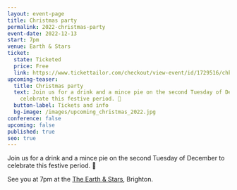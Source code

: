 ```yaml
---
layout: event-page
title: Christmas party
permalink: 2022-christmas-party
event-date: 2022-12-13
start: 7pm
venue: Earth & Stars
ticket:
  state: Ticketed
  price: Free
  link: https://www.tickettailor.com/checkout/view-event/id/1729516/chk/8421/?modal_widget=true&widget=true
upcoming-teaser:
  title: Christmas party
  text: Join us for a drink and a mince pie on the second Tuesday of December to
    celebrate this festive period. 🎄
  button-label: Tickets and info
  bg-image: /images/upcoming_christmas_2022.jpg
conference: false
upcoming: false
published: true
seo: true
---
```

Join us for a drink and a mince pie on the second Tuesday of December to celebrate this festive period. 🎄

S﻿ee you at 7pm at the [](https://www.google.co.uk/maps/place/North+Laine+Brewhouse/@50.826819,-0.135655,15z/data=!4m2!3m1!1s0x0:0x81ec753c0d8fdae2?sa=X&hl=en&ved=2ahUKEwiXge2zh7L6AhUHS0EAHaJ5CmAQ_BJ6BAh0EAU)[The Earth & Stars](https://www.google.co.uk/maps/place/The+Earth+%26+Stars/@50.8248306,-0.1421861,15z/data=!4m2!3m1!1s0x0:0x9db9a618075247e1?sa=X&hl=en&ved=2ahUKEwiWhsuR0u76AhVGTsAKHauGD2kQ_BJ6BAhuEAU), Brighton.